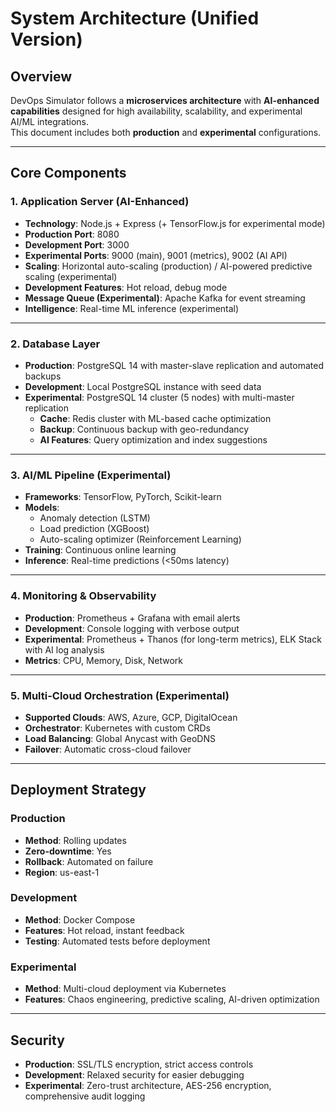# System Architecture (Unified Version)

## Overview
DevOps Simulator follows a **microservices architecture** with **AI-enhanced capabilities** designed for high availability, scalability, and experimental AI/ML integrations.  
This document includes both **production** and **experimental** configurations.

---

## Core Components

### 1. Application Server (AI-Enhanced)
- **Technology**: Node.js + Express (+ TensorFlow.js for experimental mode)
- **Production Port**: 8080  
- **Development Port**: 3000  
- **Experimental Ports**: 9000 (main), 9001 (metrics), 9002 (AI API)
- **Scaling**: Horizontal auto-scaling (production) / AI-powered predictive scaling (experimental)
- **Development Features**: Hot reload, debug mode
- **Message Queue (Experimental)**: Apache Kafka for event streaming
- **Intelligence**: Real-time ML inference (experimental)

---

### 2. Database Layer
- **Production**: PostgreSQL 14 with master-slave replication and automated backups  
- **Development**: Local PostgreSQL instance with seed data  
- **Experimental**: PostgreSQL 14 cluster (5 nodes) with multi-master replication  
  - **Cache**: Redis cluster with ML-based cache optimization  
  - **Backup**: Continuous backup with geo-redundancy  
  - **AI Features**: Query optimization and index suggestions

---

### 3. AI/ML Pipeline (Experimental)
- **Frameworks**: TensorFlow, PyTorch, Scikit-learn  
- **Models**:  
  - Anomaly detection (LSTM)  
  - Load prediction (XGBoost)  
  - Auto-scaling optimizer (Reinforcement Learning)  
- **Training**: Continuous online learning  
- **Inference**: Real-time predictions (<50ms latency)

---

### 4. Monitoring & Observability
- **Production**: Prometheus + Grafana with email alerts  
- **Development**: Console logging with verbose output  
- **Experimental**: Prometheus + Thanos (for long-term metrics), ELK Stack with AI log analysis  
- **Metrics**: CPU, Memory, Disk, Network

---

### 5. Multi-Cloud Orchestration (Experimental)
- **Supported Clouds**: AWS, Azure, GCP, DigitalOcean  
- **Orchestrator**: Kubernetes with custom CRDs  
- **Load Balancing**: Global Anycast with GeoDNS  
- **Failover**: Automatic cross-cloud failover

---

## Deployment Strategy

### Production
- **Method**: Rolling updates  
- **Zero-downtime**: Yes  
- **Rollback**: Automated on failure  
- **Region**: us-east-1  

### Development
- **Method**: Docker Compose  
- **Features**: Hot reload, instant feedback  
- **Testing**: Automated tests before deployment  

### Experimental
- **Method**: Multi-cloud deployment via Kubernetes  
- **Features**: Chaos engineering, predictive scaling, AI-driven optimization  

---

## Security
- **Production**: SSL/TLS encryption, strict access controls  
- **Development**: Relaxed security for easier debugging  
- **Experimental**: Zero-trust architecture, AES-256 encryption, comprehensive audit logging

